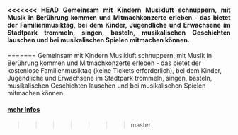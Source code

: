 <div align="justify"> <h4>
<<<<<<< HEAD
Gemeinsam mit Kindern Musikluft schnuppern, mit Musik in Berührung kommen und Mitmachkonzerte erleben - das bietet der Familienmusiktag, bei dem Kinder, Jugendliche und Erwachsene im Stadtpark trommeln, singen, basteln, musikalischen Geschichten lauschen und bei musikalischen Spielen mitmachen können.
</h4></div>
=======
Gemeinsam mit Kindern Musikluft schnuppern, mit Musik in Berührung kommen und Mitmachkonzerte erleben - das bietet der kostenlose Familienmusiktag (keine Tickets erforderlich), bei dem Kinder, Jugendliche und Erwachsene im Stadtpark trommeln, singen, basteln, musikalischen Geschichten lauschen und bei musikalischen Spielen mitmachen können.
</h4></div>

#### [mehr Infos](/festival)
>>>>>>> master
